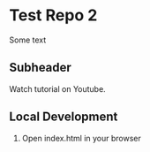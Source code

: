 # Test Repo 2

Some text

## Subheader

Watch tutorial on Youtube.

## Local Development

1. Open index.html in your browser
